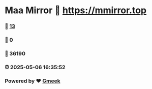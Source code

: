 # Maa Mirror :link: https://mmirror.top 
### :page_facing_up: [13](https://mmirror.top/tag.html) 
### :speech_balloon: 0 
### :hibiscus: 36190 
### :alarm_clock: 2025-05-06 16:35:52 
### Powered by :heart: [Gmeek](https://github.com/Meekdai/Gmeek)

